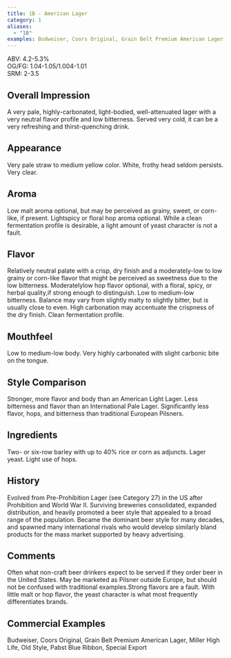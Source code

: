 ```yaml
---
title: 1B - American Lager
category: 1
aliases: 
  - "1B"
examples: Budweiser, Coors Original, Grain Belt Premium American Lager, Miller High Life, Old Style, Pabst Blue Ribbon, Special Export
---
```


ABV: 4.2-5.3%  
OG/FG: 1.04-1.05/1.004-1.01  
SRM: 2-3.5  

## Overall Impression
A very pale, highly-carbonated, light-bodied, well-attenuated lager with a very neutral flavor profile and low bitterness. Served very cold, it can be a very refreshing and thirst-quenching drink.

## Appearance
Very pale straw to medium yellow color. White, frothy head seldom persists. Very clear.

## Aroma
Low malt aroma optional, but may be perceived as grainy, sweet, or corn-like, if present. Lightspicy or floral hop aroma optional. While a clean fermentation profile is desirable, a light amount of yeast character is not a fault.

## Flavor
Relatively neutral palate with a crisp, dry finish and a moderately-low to low grainy or corn-like flavor that might be perceived as sweetness due to the low bitterness. Moderatelylow hop flavor optional, with a floral, spicy, or herbal quality,if strong enough to distinguish. Low to medium-low bitterness. Balance may vary from slightly malty to slightly bitter, but is usually close to even. High carbonation may accentuate the crispness of the dry finish. Clean fermentation profile.

## Mouthfeel
Low to medium-low body. Very highly carbonated with slight carbonic bite on the tongue.

## Style Comparison
Stronger, more flavor and body than an American Light Lager. Less bitterness and flavor than an International Pale Lager. Significantly less flavor, hops, and bitterness than traditional European Pilsners.

## Ingredients
Two- or six-row barley with up to 40% rice or corn as adjuncts. Lager yeast. Light use of hops.

## History
Evolved from Pre-Prohibition Lager (see Category 27) in the US after Prohibition and World War II. Surviving breweries consolidated, expanded distribution, and heavily promoted a beer style that appealed to a broad range of the population. Became the dominant beer style for many decades, and spawned many international rivals who would develop similarly bland products for the mass market supported by heavy advertising.

## Comments
Often what non-craft beer drinkers expect to be served if they order beer in the United States. May be marketed as Pilsner outside Europe, but should not be confused with traditional examples.Strong flavors are a fault. With little malt or hop flavor, the yeast character is what most frequently differentiates brands.

## Commercial Examples
Budweiser, Coors Original, Grain Belt Premium American Lager, Miller High Life, Old Style, Pabst Blue Ribbon, Special Export